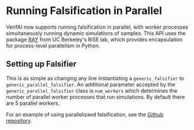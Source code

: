 # Running Falsification in Parallel 

VerifAI now supports running falsification in parallel, with worker processes simultaneously running dynamic simulations of samples. This API uses the package [RAY](https://ray.io/) from UC Berkeley's RiSE lab, which provides encapsulation for process-level parallelism in Python.

## Setting up Falsifier

This is as simple as changing any line instantiating a `generic_falsifier` to `generic_parallel_falsifier`. An additional parameter accepted by the `generic_parallel_falsifier` class is `num_workers` which determines the number of parallel worker processes that run simulations. By default there are 5 parallel workers.

For an example of using parallelizaed falsification, see the [Github repository](https://github.com/BerkeleyLearnVerify/VerifAI/tree/kesav-v/multi-objective/experiments).